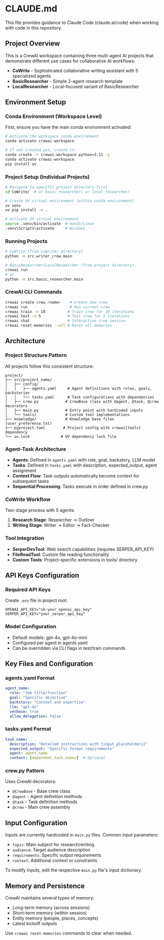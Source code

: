 # CLAUDE.md

This file provides guidance to Claude Code (claude.ai/code) when working with code in this repository.

## Project Overview

This is a CrewAI workspace containing three multi-agent AI projects that demonstrate different use cases for collaborative AI workflows:

- **CoWrite** - Sophisticated collaborative writing assistant with 5 specialized agents
- **BasicResearcher** - Simple 2-agent research template
- **LocalResearcher** - Local-focused variant of BasicResearcher

## Environment Setup

### Conda Environment (Workspace Level)
First, ensure you have the main conda environment activated:
```bash
# Activate the workspace conda environment
conda activate crewai-workspace

# If not created yet, create it:
conda create -n crewai-workspace python=3.11 -y
conda activate crewai-workspace
pip install uv
```

### Project Setup (Individual Projects)
```bash
# Navigate to specific project directory first
cd CoWrite/  # or basic_researcher/ or local_researcher/

# Create UV virtual environment (within conda environment)
uv venv
uv pip install -e .

# Activate UV virtual environment
source .venv/bin/activate  # macOS/Linux
.venv\Scripts\activate     # Windows
```

### Running Projects
```bash
# CoWrite (from CoWrite/ directory)
python -m src.writer_crew.main

# BasicResearcher/LocalResearcher (from project directory)
crewai run
# or
python -m src.basic_researcher.main
```

### CrewAI CLI Commands
```bash
crewai create crew <name>    # Create new crew
crewai run                   # Run current crew
crewai train -n 10          # Train crew for 10 iterations
crewai test -n 5            # Test crew for 5 iterations
crewai chat                 # Interactive crew session
crewai reset-memories --all # Reset all memories
```

## Architecture

### Project Structure Pattern
All projects follow this consistent structure:
```
project/
├── src/project_name/
│   ├── config/
│   │   ├── agents.yaml     # Agent definitions with roles, goals, backstories
│   │   └── tasks.yaml      # Task configurations with dependencies
│   ├── crew.py            # CrewBase class with @agent, @task, @crew decorators
│   ├── main.py            # Entry point with hardcoded inputs
│   └── tools/             # Custom tool implementations
├── knowledge/             # Knowledge base files (user_preference.txt)
├── pyproject.toml        # Project config with crewai[tools] dependency
└── uv.lock              # UV dependency lock file
```

### Agent-Task Architecture
- **Agents**: Defined in `agents.yaml` with role, goal, backstory, LLM model
- **Tasks**: Defined in `tasks.yaml` with description, expected_output, agent assignment
- **Context Flow**: Task outputs automatically become context for subsequent tasks
- **Sequential Processing**: Tasks execute in order defined in crew.py

### CoWrite Workflow
Two-stage process with 5 agents:
1. **Research Stage**: Researcher → Outliner
2. **Writing Stage**: Writer → Editor → Fact-Checker

### Tool Integration
- **SerperDevTool**: Web search capabilities (requires SERPER_API_KEY)
- **FileReadTool**: Custom file reading functionality
- **Custom Tools**: Project-specific extensions in tools/ directory

## API Keys Configuration

### Required API Keys
Create `.env` file in project root:
```
OPENAI_API_KEY="sk-your_openai_api_key"
SERPER_API_KEY="your_serper_api_key"
```

### Model Configuration
- Default models: gpt-4o, gpt-4o-mini
- Configured per agent in agents.yaml
- Can be overridden via CLI flags in test/train commands

## Key Files and Configuration

### agents.yaml Format
```yaml
agent_name:
  role: "Job title/function"
  goal: "Specific objective"
  backstory: "Context and expertise"
  llm: "gpt-4o"
  verbose: true
  allow_delegation: false
```

### tasks.yaml Format
```yaml
task_name:
  description: "Detailed instructions with {input_placeholders}"
  expected_output: "Specific format requirements"
  agent: agent_name
  context: [dependent_task_names]  # Optional
```

### crew.py Pattern
Uses CrewAI decorators:
- `@CrewBase` - Base crew class
- `@agent` - Agent definition methods
- `@task` - Task definition methods  
- `@crew` - Main crew assembly

## Input Configuration

Inputs are currently hardcoded in `main.py` files. Common input parameters:
- `topic`: Main subject for research/writing
- `audience`: Target audience description
- `requirements`: Specific output requirements
- `context`: Additional context or constraints

To modify inputs, edit the respective `main.py` file's input dictionary.

## Memory and Persistence

CrewAI maintains several types of memory:
- Long-term memory (across sessions)
- Short-term memory (within session)
- Entity memory (people, places, concepts)
- Latest kickoff outputs

Use `crewai reset-memories` commands to clear when needed.